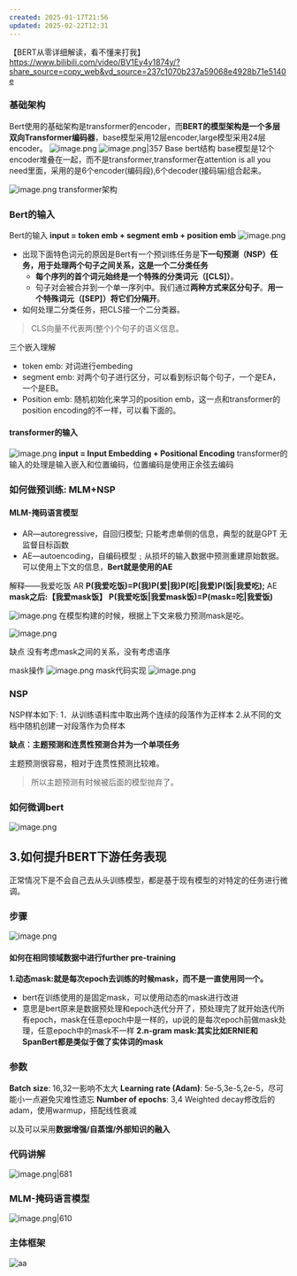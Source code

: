 ```yaml
---
created: 2025-01-17T21:56
updated: 2025-02-22T12:31
---
```

【BERT从零详细解读，看不懂来打我】 https://www.bilibili.com/video/BV1Ey4y1874y/?share_source=copy_web&vd_source=237c1070b237a59068e4928b71e5140e

### 基础架构

Bert使用的基础架构是transformer的encoder，而**BERT的模型架构是一个多层双向Transformer编码器**，base模型采用12层encoder,large模型采用24层encoder。
![image.png](https://gitee.com/zhang-junjie123/picture/raw/master/image/20250117215843.png)
![image.png|357](https://gitee.com/zhang-junjie123/picture/raw/master/image/20250117220220.png)
                    Base bert结构
base模型是12个encoder堆叠在一起，而不是transformer,transformer在attention is all you need里面，采用的是6个encoder(编码段),6个decoder(接码端)组合起来。

![image.png](https://gitee.com/zhang-junjie123/picture/raw/master/image/20250117220449.png)
                transformer架构
### Bert的输入

Bert的输入
**input = token emb + segment emb + position emb**
![image.png](https://gitee.com/zhang-junjie123/picture/raw/master/image/20250117221134.png)

- 出现下面特色词元的原因是Bert有一个预训练任务是**下一句预测（NSP）任务，用于处理两个句子之间关系，这是一个二分类任务**
	- **每个序列的首个词元始终是一个特殊的分类词元（[CLS]）**。
	- 句子对会被合并到一个单一序列中。我们通过**两种方式来区分句子**。**用一个特殊词元（[SEP]）将它们分隔开**。
- 如何处理二分类任务，把CLS接一个二分类器。
>CLS向量不代表两(整个)个句子的语义信息。

三个嵌入理解
- token emb: 对词进行embeding
- segment emb: 对两个句子进行区分，可以看到标识每个句子，一个是EA，一个是EB。
- Position emb: 随机初始化来学习的position emb，这一点和transformer的position encoding的不一样，可以看下面的。

#### transformer的输入
![image.png](https://gitee.com/zhang-junjie123/picture/raw/master/image/20250117220839.png)
**input = Input Embedding + Positional Encoding**
transformer的输入的处理是输入嵌入和位置编码，位置编码是使用正余弦去编码

### 如何做预训练: MLM+NSP
#### MLM-掩码语言模型

- AR—autoregressive，自回归模型; 只能考虑单侧的信息，典型的就是GPT
无监督目标函数
- AE—autoencoding，自编码模型﹔从损坏的输入数据中预测重建原始数据。可以使用上下文的信息，**Bert就是使用的AE**

解释——我爱吃饭
AR
**P(我爱吃饭)=P(我)P(爱|我)P(吃|我爱)P(饭|我爱吃);**
AE
**mask之后:【我爱mask饭】**
**P(我爱吃饭|我爱mask饭)=P(mask=吃|我爱饭)**

![image.png](https://gitee.com/zhang-junjie123/picture/raw/master/image/20250117232251.png)
在模型构建的时候，根据上下文来极力预测mask是吃。

![image.png](https://gitee.com/zhang-junjie123/picture/raw/master/image/20250117232625.png)

缺点
没有考虑mask之间的关系，没有考虑语序

mask操作
![image.png](https://gitee.com/zhang-junjie123/picture/raw/master/image/20250117232708.png)
mask代码实现
![image.png](https://gitee.com/zhang-junjie123/picture/raw/master/image/20250117232924.png)

### NSP

NSP样本如下:
1．从训练语料库中取出两个连续的段落作为正样本
2.从不同的文档中随机创建一对段落作为负样本

**缺点︰主题预测和连贯性预测合并为一个单项任务**

主题预测很容易，相对于连贯性预测比较难。
> 所以主题预测有时候被后面的模型抛弃了。

### 如何微调bert

![image.png](https://gitee.com/zhang-junjie123/picture/raw/master/image/20250117233646.png)

## 3.如何提升BERT下游任务表现

正常情况下是不会自己去从头训练模型，都是基于现有模型的对特定的任务进行微调。
### 步骤
![image.png](https://gitee.com/zhang-junjie123/picture/raw/master/image/20250117234343.png)

#### 如何在相同领域数据中进行further pre-training
**1.动态mask:就是每次epoch去训练的时候mask，而不是一直使用同一个。**
- bert在训练使用的是固定mask，可以使用动态的mask进行改进
- 意思是bert原来是数据预处理和epoch迭代分开了，预处理完了就开始迭代所有epoch，mask在任意epoch中是一样的，up说的是每次epoch前做mask处理，任意epoch中的mask不一样
**2.n-gram mask:其实比如ERNIE和 SpanBert都是类似于做了实体词的mask**

### 参数
**Batch size**: 16,32一影响不太大
**Learning rate (Adam)**: 5e-5,3e-5,2e-5，尽可能小一点避免灾难性遗忘
**Number of epochs**: 3,4
Weighted decay修改后的adam，使用warmup，搭配线性衰减

以及可以采用**数据增强/自蒸馏/外部知识的融入**

### 代码讲解
![image.png|681](https://gitee.com/zhang-junjie123/picture/raw/master/image/20250124000838.png)
### MLM-掩码语言模型
![image.png|610](https://gitee.com/zhang-junjie123/picture/raw/master/image/20250124001121.png)
### 主体框架
![aa](https://gitee.com/zhang-junjie123/picture/raw/master/image/20250124001323.png)